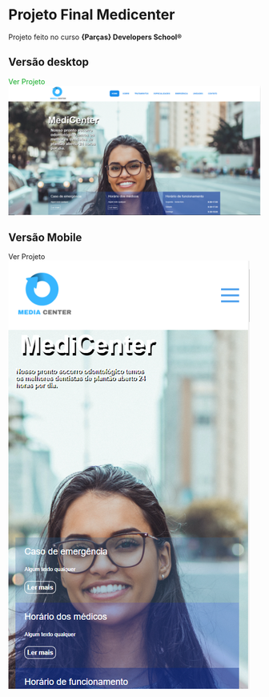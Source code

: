 <div>
<h1>Projeto Final Medicenter</h1>
        <p>Projeto feito no curso  <strong>{Parças} Developers School®</strong> </p>
        <h2> Versão desktop</h2>
        <a style="text-decoration:none;color:#0EAA23 " href="https://medicenter-aironys.netlify.app/" target="_blank" title="Projeto Final Medicenter">Ver Projeto
        <img src="Imagens-do-projeto/desktop.png"  alt="" title="Projeto Final Medicenter">
        </a>

<h2> Versão Mobile</h2>
        <a style="text-decoration:none; #2971EC" href="https://medicenter-aironys.netlify.app/" target="_blank" title="Projeto Final Medicenter">Ver Projeto
        <img src="Imagens-do-projeto/mobile.png"  alt="" title="Projeto Final Medicenter">
        </a>
</div>
